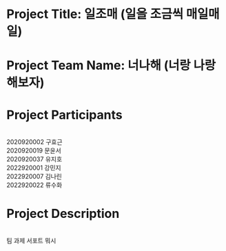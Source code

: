 # Project Title: 일조매 (일을 조금씩 매일매일)
# Project Team Name: 너나해 (너랑 나랑 해보자)
# Project Participants
<br/>  2020920002 구효근
<br/>  2020920019 문윤서
<br/>  2020920037 유지호
<br/>  2022920001 강민지
<br/>  2022920007 김나린
<br/>  2022920022 류수화
# Project Description
<br/>  팀 과제 서포트 뭐시
